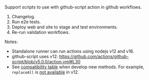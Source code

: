 Support scripts to use with github-script action in github workflows.

1. Changelog.
2. Run e2e tests.
3. Deploy web and site to stage and test environments.
4. Re-run validation workflows.

Notes:
- Standalone runner can run actions using nodejs v12 and v16.
- github-script uses v12: https://github.com/actions/github-script/blob/v5.0.0/action.yml#L30
- See [compatibility table](https://node.green/) when develop new methods. For example, `replaceAll` is [not available](https://node.green/#ES2021-features--String-prototype-replaceAll) in v12. 
